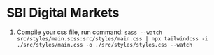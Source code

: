 # SBI Digital Markets

1. Compile your css file, run command:
`sass --watch src/styles/main.scss:src/styles/main.css | npx tailwindcss -i ./src/styles/main.css -o ./src/styles/styles.css --watch`